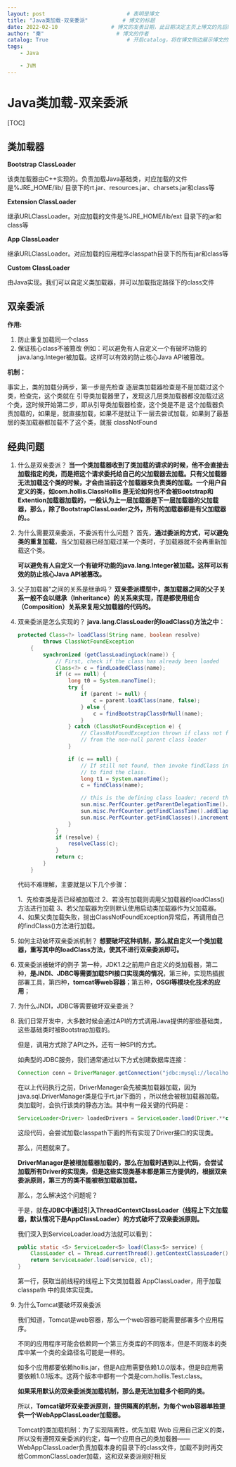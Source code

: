 ```yaml
---
layout: post                          # 表明是博文  
title: "Java类加载-双亲委派"           # 博文的标题  
date: 2022-02-10                 # 博文的发表日期，此日期决定主页上博文的先后顺序  
author: "秦"                       # 博文的作者  
catalog: True                         # 开启catalog，将在博文侧边展示博文的结构  
tags:
    - Java

    - JVM
---  
```

# Java类加载-双亲委派

[TOC]



## 类加载器

**Bootstrap ClassLoader**

该类加载器由C++实现的。负责加载Java基础类，对应加载的文件是%JRE_HOME/lib/ 目录下的rt.jar、resources.jar、charsets.jar和class等

**Extension ClassLoader**

继承URLClassLoader。对应加载的文件是%JRE_HOME/lib/ext 目录下的jar和class等

**App ClassLoader**

继承URLClassLoader。对应加载的应用程序classpath目录下的所有jar和class等

**Custom ClassLoader**

由Java实现。我们可以自定义类加载器，并可以加载指定路径下的class文件

## 双亲委派

**作用:**

1. 防止重复加载同一个class
2. 保证核心class不被篡改
   例如：可以避免有人自定义一个有破坏功能的java.lang.Integer被加载。这样可以有效的防止核心Java API被篡改。

**机制：**

事实上，类的加载分两步，第一步是先检查 逐层类加载器检查是不是加载过这个类，检查完，这个类就在 引导类加载器里了，发现这几层类加载器都没加载过这个类，这时候开始第二步，即从引导类加载器检查，这个类是不是 这个加载器负责加载的，如果是，就直接加载，如果不是就让下一层去尝试加载，如果到了最基层的类加载器都加载不了这个类，就报 classNotFound

## 经典问题

1. 什么是双亲委派？
   **当一个类加载器收到了类加载的请求的时候，他不会直接去加载指定的类，而是把这个请求委托给自己的父加载器去加载。只有父加载器无法加载这个类的时候，才会由当前这个加载器来负责类的加载。一个用户自定义的类，如com.hollis.ClassHollis 是无论如何也不会被Bootstrap和Extention加载器加载的，一般认为上一层加载器是下一层加载器的父加载器，那么，除了BootstrapClassLoader之外，所有的加载器都是有父加载器的。。**

2. 为什么需要双亲委派，不委派有什么问题？
   首先，**通过委派的方式，可以避免类的重复加载**，当父加载器已经加载过某一个类时，子加载器就不会再重新加载这个类。

   **可以避免有人自定义一个有破坏功能的java.lang.Integer被加载。这样可以有效的防止核心Java API被篡改。**

3. 父子加载器"之间的关系是继承吗？
   **双亲委派模型中，类加载器之间的父子关系一般不会以继承（Inheritance）的关系来实现，而是都使用组合（Composition）关系来复用父加载器的代码的。**

4. 双亲委派是怎么实现的？
   **java.lang.ClassLoader的loadClass()方法之中**：

   ```java
   protected Class<?> loadClass(String name, boolean resolve)
           throws ClassNotFoundException
       {
           synchronized (getClassLoadingLock(name)) {
               // First, check if the class has already been loaded
               Class<?> c = findLoadedClass(name);
               if (c == null) {
                   long t0 = System.nanoTime();
                   try {
                       if (parent != null) {
                           c = parent.loadClass(name, false);
                       } else {
                           c = findBootstrapClassOrNull(name);
                       }
                   } catch (ClassNotFoundException e) {
                       // ClassNotFoundException thrown if class not found
                       // from the non-null parent class loader
                   }
   
                   if (c == null) {
                       // If still not found, then invoke findClass in order
                       // to find the class.
                       long t1 = System.nanoTime();
                       c = findClass(name);
   
                       // this is the defining class loader; record the stats
                       sun.misc.PerfCounter.getParentDelegationTime().addTime(t1 - t0);
                       sun.misc.PerfCounter.getFindClassTime().addElapsedTimeFrom(t1);
                       sun.misc.PerfCounter.getFindClasses().increment();
                   }
               }
               if (resolve) {
                   resolveClass(c);
               }
               return c;
           }
       }
   ```

   代码不难理解，主要就是以下几个步骤：

   1、先检查类是否已经被加载过 2、若没有加载则调用父加载器的loadClass()方法进行加载 3、若父加载器为空则默认使用启动类加载器作为父加载器。 4、如果父类加载失败，抛出ClassNotFoundException异常后，再调用自己的findClass()方法进行加载。

5. 如何主动破坏双亲委派机制？
   **想要破坏这种机制，那么就自定义一个类加载器，重写其中的loadClass方法，使其不进行双亲委派即可。**

6. 双亲委派被破坏的例子
   第一种，JDK1.2之前用户自定义的类加载器，第二种，**是JNDI、JDBC等需要加载SPI接口实现类的情况**，第三种，实现热插拔部署工具，第四种，**tomcat等web容器**；第五种，**OSGI等模块化技术的应用**；

7. 为什么JNDI，JDBC等需要破坏双亲委派？

8. 我们日常开发中，大多数时候会通过API的方式调用Java提供的那些基础类，这些基础类时被Bootstrap加载的。

   但是，调用方式除了API之外，还有一种SPI的方式。

   如典型的JDBC服务，我们通常通过以下方式创建数据库连接：

   ```java
   Connection conn = DriverManager.getConnection("jdbc:mysql://localhost:3306/mysql", "root", "1234");
   ```

   在以上代码执行之前，DriverManager会先被类加载器加载，因为java.sql.DriverManager类是位于rt.jar下面的 ，所以他会被根加载器加载。类加载时，会执行该类的静态方法。其中有一段关键的代码是：

   ```java
   ServiceLoader<Driver> loadedDrivers = ServiceLoader.load(Driver.**class**);
   ```

   这段代码，会尝试加载classpath下面的所有实现了Driver接口的实现类。

   那么，问题就来了。

   **DriverManager是被根加载器加载的，那么在加载时遇到以上代码，会尝试加载所有Driver的实现类，但是这些实现类基本都是第三方提供的，根据双亲委派原则，第三方的类不能被根加载器加载。**

   那么，怎么解决这个问题呢？

   于是，就**在JDBC中通过引入ThreadContextClassLoader（线程上下文加载器，默认情况下是AppClassLoader）的方式破坏了双亲委派原则。**

   我们深入到ServiceLoader.load方法就可以看到：

   ```java
   public static <S> ServiceLoader<S> load(Class<S> service) {
       ClassLoader cl = Thread.currentThread().getContextClassLoader();
       return ServiceLoader.load(service, cl);
   }
   ```

   第一行，获取当前线程的线程上下⽂类加载器 AppClassLoader，⽤于加载 classpath 中的具体实现类。

9. 为什么Tomcat要破坏双亲委派

   我们知道，Tomcat是web容器，那么一个web容器可能需要部署多个应用程序。

   不同的应用程序可能会依赖同一个第三方类库的不同版本，但是不同版本的类库中某一个类的全路径名可能是一样的。

   如多个应用都要依赖hollis.jar，但是A应用需要依赖1.0.0版本，但是B应用需要依赖1.0.1版本。这两个版本中都有一个类是com.hollis.Test.class。

   **如果采用默认的双亲委派类加载机制，那么是无法加载多个相同的类。**

   所以，**Tomcat破坏双亲委派原则，提供隔离的机制，为每个web容器单独提供一个WebAppClassLoader加载器。**

   Tomcat的类加载机制：为了实现隔离性，优先加载 Web 应用自己定义的类，所以没有遵照双亲委派的约定，每一个应用自己的类加载器——WebAppClassLoader负责加载本身的目录下的class文件，加载不到时再交给CommonClassLoader加载，这和双亲委派刚好相反

